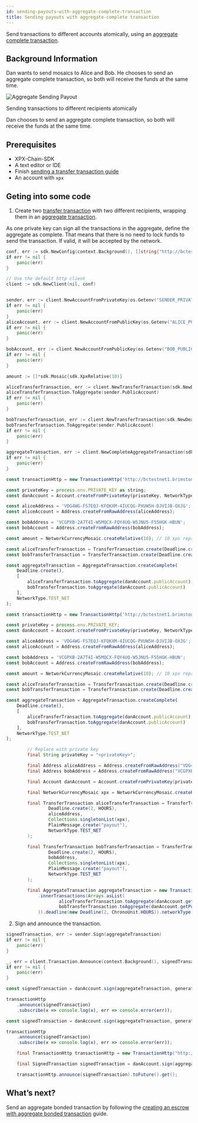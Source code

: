```yaml
---
id: sending-payouts-with-aggregate-complete-transaction
title: Sending payouts with aggregate-complete transaction
---
```


Send transactions to different accounts atomically, using an [aggregate complete transaction](../../built-in-features/aggregate-transaction.md#examples).

## Background Information 

Dan wants to send mosaics to Alice and Bob. He chooses to send an aggregate complete transaction, so both will receive the funds at the same time.

![Aggregate Sending Payout](/img/aggregate-sending-payouts.png "Aggregate Sending Payout")

<p class=caption>Sending transactions to different recipients atomically</p>

Dan chooses to send an aggregate complete transaction, so both will receive the funds at the same time.

## Prerequisites

- XPX-Chain-SDK
- A text editor or IDE
- Finish [sending a transfer transaction guide](../transaction/sending-a-transfer-transaction.md)
- An account with `xpx`

## Geting into some code

1. Create two [transfer transaction](../../built-in-features/transfer-transaction.md) with two different recipients, wrapping them in an [aggregate transaction](../../built-in-features/aggregate-transaction.md#examples).

As one private key can sign all the transactions in the aggregate, define the aggregate as complete. That means that there is no need to lock funds to send the transaction. If valid, it will be accepted by the network.

<!--DOCUSAURUS_CODE_TABS-->
<!--Golang-->
```go
conf, err := sdk.NewConfig(context.Background(), []string{"http://bctestnet1.brimstone.xpxsirius.io:3000"})
if err != nil {
    panic(err)
}

// Use the default http client
client := sdk.NewClient(nil, conf)


sender, err := client.NewAccountFromPrivateKey(os.Getenv("SENDER_PRIVATE_KEY"))
if err != nil {
    panic(err)
}
aliceAccount, err := client.NewAccountFromPublicKey(os.Getenv("ALICE_PUBLIC_KEY"))
if err != nil {
    panic(err)
}

bobAccount, err := client.NewAccountFromPublicKey(os.Getenv("BOB_PUBLIC_KEY"))
if err != nil {
    panic(err)
}

amount := []*sdk.Mosaic{sdk.XpxRelative(10)}

aliceTransferTransaction, err := client.NewTransferTransaction(sdk.NewDeadline(time.Hour), aliceAccount.Address, amount, sdk.NewPlainMessage("payout"))
aliceTransferTransaction.ToAggregate(sender.PublicAccount)
if err != nil {
    panic(err)
}

bobTransferTransaction, err := client.NewTransferTransaction(sdk.NewDeadline(time.Hour), bobAccount.Address, amount, sdk.NewPlainMessage("payout"))
bobTransferTransaction.ToAggregate(sender.PublicAccount)
if err != nil {
    panic(err)
}

aggregateTransaction, err := client.NewCompleteAggregateTransaction(sdk.NewDeadline(time.Hour), []sdk.Transaction{aliceTransferTransaction, bobTransferTransaction})
if err != nil {
    panic(err)
}
```

<!--TypeScript-->
```js
const transactionHttp = new TransactionHttp('http://bctestnet1.brimstone.xpxsirius.io:3000');

const privateKey = process.env.PRIVATE_KEY as string;
const danAccount = Account.createFromPrivateKey(privateKey, NetworkType.TEST_NET);

const aliceAddress = 'VDG4WG-FS7EQJ-KFQKXM-4IUCQG-PXUW5H-DJVIJB-OXJG';
const aliceAccount = Address.createFromRawAddress(aliceAddress);

const bobAddress = 'VCGPXB-2A7T4I-W5MQCX-FQY4UQ-W5JNU5-F55HGK-HBUN';
const bobAccount = Address.createFromRawAddress(bobAddress);

const amount = NetworkCurrencyMosaic.createRelative(10); // 10 xpx represent 10 000 000 micro xpx

const aliceTransferTransaction = TransferTransaction.create(Deadline.create(), aliceAccount, [amount], PlainMessage.create('payout'), NetworkType.TEST_NET);
const bobTransferTransaction = TransferTransaction.create(Deadline.create(), bobAddress, [amount], PlainMessage.create('payout'), NetworkType.TEST_NET);

const aggregateTransaction = AggregateTransaction.createComplete(
    Deadline.create(),
    [
        aliceTransferTransaction.toAggregate(danAccount.publicAccount),
        bobTransferTransaction.toAggregate(danAccount.publicAccount)
    ],
    NetworkType.TEST_NET
);
```

<!--JavaScript-->
```js
const transactionHttp = new TransactionHttp('http://bctestnet1.brimstone.xpxsirius.io:3000');

const privateKey = process.env.PRIVATE_KEY;
const danAccount = Account.createFromPrivateKey(privateKey, NetworkType.TEST_NET);

const aliceAddress = 'VDG4WG-FS7EQJ-KFQKXM-4IUCQG-PXUW5H-DJVIJB-OXJG';
const aliceAccount = Address.createFromRawAddress(aliceAddress);

const bobAddress = 'VCGPXB-2A7T4I-W5MQCX-FQY4UQ-W5JNU5-F55HGK-HBUN';
const bobAccount = Address.createFromRawAddress(bobAddress);

const amount = NetworkCurrencyMosaic.createRelative(10); // 10 xpx represent 10 000 000 micro xpx

const aliceTransferTransaction = TransferTransaction.create(Deadline.create(), aliceAccount, [amount], PlainMessage.create('payout'), NetworkType.TEST_NET);
const bobTransferTransaction = TransferTransaction.create(Deadline.create(), bobAddress, [amount], PlainMessage.create('payout'), NetworkType.TEST_NET);

const aggregateTransaction = AggregateTransaction.createComplete(
    Deadline.create(),
    [
        aliceTransferTransaction.toAggregate(danAccount.publicAccount),
        bobTransferTransaction.toAggregate(danAccount.publicAccount)
    ],
    NetworkType.TEST_NET
);
```

<!--Java-->
```java
        // Replace with private key
        final String privateKey = "<privateKey>";

        final Address aliceAddress = Address.createFromRawAddress("VDG4WG-FS7EQJ-KFQKXM-4IUCQG-PXUW5H-DJVIJB-OXJG");
        final Address bobAddress = Address.createFromRawAddress("VCGPXB-2A7T4I-W5MQCX-FQY4UQ-W5JNU5-F55HGK-HBUN");

        final Account danAccount = Account.createFromPrivateKey(privateKey, NetworkType.TEST_NET);

        final NetworkCurrencyMosaic xpx = NetworkCurrencyMosaic.createRelative(BigInteger.valueOf(10)); // 10 xpx represent 10 000 000 micro xpx

        final TransferTransaction aliceTransferTransaction = TransferTransaction.create(
                Deadline.create(2, HOURS),
                aliceAddress,
                Collections.singletonList(xpx),
                PlainMessage.create("payout"),
                NetworkType.TEST_NET
        );

        final TransferTransaction bobTransferTransaction = TransferTransaction.create(
                Deadline.create(2, HOURS),
                bobAddress,
                Collections.singletonList(xpx),
                PlainMessage.create("payout"),
                NetworkType.TEST_NET
        );

        final AggregateTransaction aggregateTransaction = new TransactionBuilderFactory().aggregateComplete()
            .innerTransactions(Arrays.asList(
                    aliceTransferTransaction.toAggregate(danAccount.getPublicAccount()),
                    bobTransferTransaction.toAggregate(danAccount.getPublicAccount())
            )).deadline(new Deadline(2, ChronoUnit.HOURS)).networkType(NetworkType.TEST_NET);


```

<!--END_DOCUSAURUS_CODE_TABS-->

2. Sign and announce the transaction.
<!--DOCUSAURUS_CODE_TABS-->
<!--Golang-->
```go
signedTransaction, err := sender.Sign(aggregateTransaction)
if err != nil {
    panic(err)
}

_, err = client.Transaction.Announce(context.Background(), signedTransaction)
if err != nil {
    panic(err)
}
```

<!--TypeScript-->
```js
const signedTransaction = danAccount.sign(aggregateTransaction, generationHash);

transactionHttp
    .announce(signedTransaction)
    .subscribe(x => console.log(x), err => console.error(err));
```
<!--JavaScript-->
```js
const signedTransaction = danAccount.sign(aggregateTransaction, generationHash);

transactionHttp
    .announce(signedTransaction)
    .subscribe(x => console.log(x), err => console.error(err));
```

<!--Java-->
```java
    final TransactionHttp transactionHttp = new TransactionHttp("http://bctestnet1.brimstone.xpxsirius.io:3000");

    final SignedTransaction signedTransaction = danAccount.sign(aggregateTransaction, generationHash);

    transactionHttp.announce(signedTransaction).toFuture().get();
```

<!--END_DOCUSAURUS_CODE_TABS-->


## What’s next?

Send an aggregate bonded transaction by following the [creating an escrow with aggregate bonded transaction](./creating-an-escrow-with-aggregate-bonded-transaction.md) guide.

